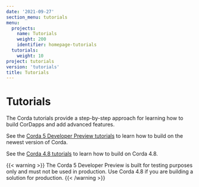 ```yaml
---
date: '2021-09-27'
section_menu: tutorials
menu:
  projects:
    name: Tutorials
    weight: 200
    identifier: homepage-tutorials
  tutorials:
    weight: 10
project: tutorials
version: 'tutorials'
title: Tutorials
---
```


# Tutorials


The Corda tutorials provide a step-by-step approach for learning how to build CorDapps and add advanced features.

See the [Corda 5 Developer Preview tutorials](../en/platform/corda/5.0-dev-preview-1/tutorials/overview.html) to learn how to build on the newest version of Corda.

See the [Corda 4.8 tutorials](../en/tutorials/corda/4.8/os/overview.md) to learn how to build on Corda 4.8.

{{< warning >}}
The Corda 5 Developer Preview is built for testing purposes only and must not be used in production. Use Corda 4.8 if you are building a solution for production.
{{< /warning >}}
